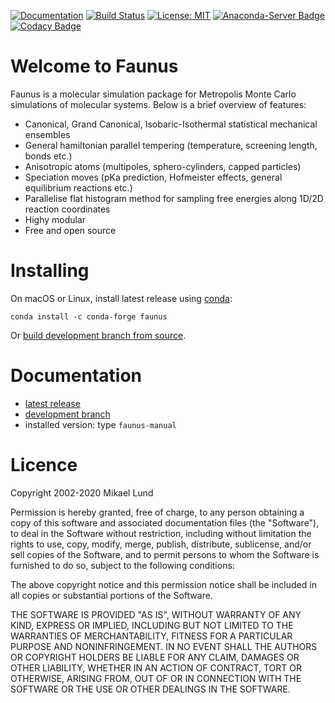 [![Documentation](https://readthedocs.org/projects/faunus/badge/?version=latest)](https://faunus.readthedocs.io/en/latest/?badge=latest)
[![Build Status](https://travis-ci.com/mlund/faunus.svg?branch=master)](https://travis-ci.com/mlund/faunus)
[![License: MIT](https://img.shields.io/badge/License-MIT-brightgreen.svg)](https://opensource.org/licenses/MIT)
[![Anaconda-Server Badge](https://anaconda.org/conda-forge/faunus/badges/installer/conda.svg)](https://anaconda.org/conda-forge/faunus)
[![Codacy Badge](https://api.codacy.com/project/badge/Grade/2ac7217d373a4f34a2dae2d912c9d1a1)](https://www.codacy.com/app/mlund/faunus?utm_source=github.com&amp;utm_medium=referral&amp;utm_content=mlund/faunus&amp;utm_campaign=Badge_Grade)

Welcome to Faunus
=================

Faunus is a molecular simulation package for Metropolis Monte Carlo simulations of
molecular systems. Below is a brief overview of features:

- Canonical, Grand Canonical, Isobaric-Isothermal statistical mechanical ensembles
- General hamiltonian parallel tempering (temperature, screening length, bonds etc.)
- Anisotropic atoms (multipoles, sphero-cylinders, capped particles)
- Speciation moves (pKa prediction, Hofmeister effects, general equilibrium reactions etc.)
- Parallelise flat histogram method for sampling free energies along 1D/2D reaction coordinates
- Highy modular
- Free and open source

Installing
===========

On macOS or Linux, install latest release using [conda](https://conda.io/miniconda.html):

    conda install -c conda-forge faunus

Or [build development branch from source](https://faunus.readthedocs.io/en/latest/_docs/install.html#building-from-source-code).

Documentation
=============

- [latest release](https://github.com/mlund/faunus/releases/latest)
- [development branch](https://faunus.readthedocs.io/en/latest/?badge=latest)
- installed version: type `faunus-manual`

Licence
=======

Copyright 2002-2020 Mikael Lund

Permission is hereby granted, free of charge, to any person obtaining a copy of this software
and associated documentation files (the "Software"), to deal in the Software without restriction,
including without limitation the rights to use, copy, modify, merge, publish, distribute,
sublicense, and/or sell copies of the Software, and to permit persons to whom the Software
is furnished to do so, subject to the following conditions:

The above copyright notice and this permission notice shall be included in all copies or
substantial portions of the Software.

THE SOFTWARE IS PROVIDED "AS IS", WITHOUT WARRANTY OF ANY KIND, EXPRESS OR IMPLIED, INCLUDING
BUT NOT LIMITED TO THE WARRANTIES OF MERCHANTABILITY, FITNESS FOR A PARTICULAR PURPOSE AND
NONINFRINGEMENT. IN NO EVENT SHALL THE AUTHORS OR COPYRIGHT HOLDERS BE LIABLE FOR ANY CLAIM,
DAMAGES OR OTHER LIABILITY, WHETHER IN AN ACTION OF CONTRACT, TORT OR OTHERWISE, ARISING FROM,
OUT OF OR IN CONNECTION WITH THE SOFTWARE OR THE USE OR OTHER DEALINGS IN THE SOFTWARE.
